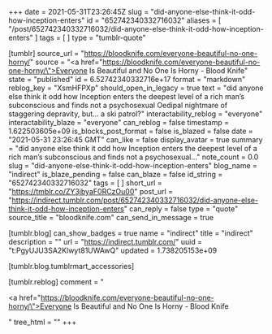+++
date = 2021-05-31T23:26:45Z
slug = "did-anyone-else-think-it-odd-how-inception-enters"
id = "652742340332716032"
aliases = [ "/post/652742340332716032/did-anyone-else-think-it-odd-how-inception-enters" ]
tags = [ ]
type = "tumblr-quote"

[tumblr]
source_url = "https://bloodknife.com/everyone-beautiful-no-one-horny/"
source = "<a href=\"https://bloodknife.com/everyone-beautiful-no-one-horny/\">Everyone Is Beautiful and No One Is Horny - Blood Knife</a>"
state = "published"
id = 6.52742340332716e+17
format = "markdown"
reblog_key = "XsmHFPXp"
should_open_in_legacy = true
text = "did anyone else think it odd how Inception enters the deepest level of a rich man’s subconscious and finds not a psychosexual Oedipal nightmare of staggering depravity, but… a ski patrol?"
interactability_reblog = "everyone"
interactability_blaze = "everyone"
can_reblog = false
timestamp = 1.622503605e+09
is_blocks_post_format = false
is_blazed = false
date = "2021-05-31 23:26:45 GMT"
can_like = false
display_avatar = true
summary = "did anyone else think it odd how Inception enters the deepest level of a rich man’s subconscious and finds not a psychosexual..."
note_count = 0.0
slug = "did-anyone-else-think-it-odd-how-inception-enters"
blog_name = "indirect"
is_blaze_pending = false
can_blaze = false
id_string = "652742340332716032"
tags = [ ]
short_url = "https://tmblr.co/ZY3jbyaF0RCzOu00"
post_url = "https://indirect.tumblr.com/post/652742340332716032/did-anyone-else-think-it-odd-how-inception-enters"
can_reply = false
type = "quote"
source_title = "bloodknife.com"
can_send_in_message = true

[tumblr.blog]
can_show_badges = true
name = "indirect"
title = "indirect"
description = ""
url = "https://indirect.tumblr.com/"
uuid = "t:PgyUJU3SA2Klwyt81UWAwQ"
updated = 1.738205153e+09

[tumblr.blog.tumblrmart_accessories]

[tumblr.reblog]
comment = "<p><a href=\"https://bloodknife.com/everyone-beautiful-no-one-horny/\">Everyone Is Beautiful and No One Is Horny - Blood Knife</a></p>"
tree_html = ""
+++
